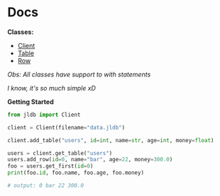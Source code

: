 # Docs

**Classes:**
- [Client](https://github.com/HidekiHrk/JLDB/blob/master/docs/client.md)
- [Table](https://github.com/HidekiHrk/JLDB/blob/master/docs/table.md)
- [Row](https://github.com/HidekiHrk/JLDB/blob/master/docs/row.md)

*Obs: All classes have support to with statements*

*I know, it's so much simple xD*

**Getting Started**
```python
from jldb import Client

client = Client(filename="data.jldb")

client.add_table("users", id=int, name=str, age=int, money=float)

users = client.get_table("users")
users.add_row(id=0, name="bar", age=22, money=300.0)
foo = users.get_first(id=0)
print(foo.id, foo.name, foo.age, foo.money)

# output: 0 bar 22 300.0
```